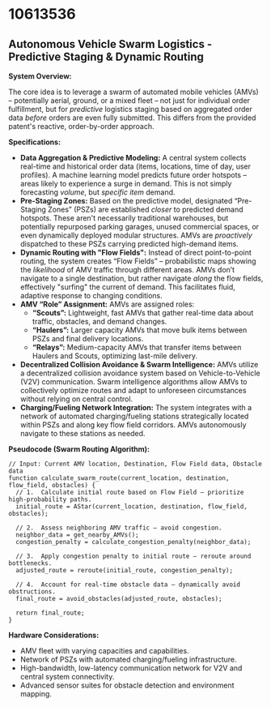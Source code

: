 # 10613536

## Autonomous Vehicle Swarm Logistics - Predictive Staging & Dynamic Routing

**System Overview:**

The core idea is to leverage a swarm of automated mobile vehicles (AMVs) – potentially aerial, ground, or a mixed fleet – not just for individual order fulfillment, but for *predictive* logistics staging based on aggregated order data *before* orders are even fully submitted. This differs from the provided patent's reactive, order-by-order approach.

**Specifications:**

*   **Data Aggregation & Predictive Modeling:** A central system collects real-time and historical order data (items, locations, time of day, user profiles). A machine learning model predicts future order hotspots – areas likely to experience a surge in demand. This is not simply forecasting *volume*, but *specific item* demand.
*   **Pre-Staging Zones:** Based on the predictive model, designated “Pre-Staging Zones” (PSZs) are established *closer* to predicted demand hotspots. These aren't necessarily traditional warehouses, but potentially repurposed parking garages, unused commercial spaces, or even dynamically deployed modular structures. AMVs are *proactively* dispatched to these PSZs carrying predicted high-demand items.
*   **Dynamic Routing with "Flow Fields":** Instead of direct point-to-point routing, the system creates “Flow Fields” – probabilistic maps showing the *likelihood* of AMV traffic through different areas. AMVs don’t navigate to a single destination, but rather navigate *along* the flow fields, effectively "surfing" the current of demand. This facilitates fluid, adaptive response to changing conditions.
*   **AMV “Role” Assignment:**  AMVs are assigned roles:
    *   **“Scouts”:**  Lightweight, fast AMVs that gather real-time data about traffic, obstacles, and demand changes.
    *   **“Haulers”:**  Larger capacity AMVs that move bulk items between PSZs and final delivery locations.
    *   **“Relays”:**  Medium-capacity AMVs that transfer items between Haulers and Scouts, optimizing last-mile delivery.
*   **Decentralized Collision Avoidance & Swarm Intelligence:** AMVs utilize a decentralized collision avoidance system based on Vehicle-to-Vehicle (V2V) communication.  Swarm intelligence algorithms allow AMVs to collectively optimize routes and adapt to unforeseen circumstances without relying on central control.
*   **Charging/Fueling Network Integration:**  The system integrates with a network of automated charging/fueling stations strategically located within PSZs and along key flow field corridors.  AMVs autonomously navigate to these stations as needed.

**Pseudocode (Swarm Routing Algorithm):**

```
// Input: Current AMV location, Destination, Flow Field data, Obstacle data
function calculate_swarm_route(current_location, destination, flow_field, obstacles) {
  // 1.  Calculate initial route based on Flow Field – prioritize high-probability paths.
  initial_route = AStar(current_location, destination, flow_field, obstacles);

  // 2.  Assess neighboring AMV traffic – avoid congestion.
  neighbor_data = get_nearby_AMVs();
  congestion_penalty = calculate_congestion_penalty(neighbor_data);

  // 3.  Apply congestion penalty to initial route – reroute around bottlenecks.
  adjusted_route = reroute(initial_route, congestion_penalty);

  // 4.  Account for real-time obstacle data – dynamically avoid obstructions.
  final_route = avoid_obstacles(adjusted_route, obstacles);

  return final_route;
}
```

**Hardware Considerations:**

*   AMV fleet with varying capacities and capabilities.
*   Network of PSZs with automated charging/fueling infrastructure.
*   High-bandwidth, low-latency communication network for V2V and central system connectivity.
*   Advanced sensor suites for obstacle detection and environment mapping.